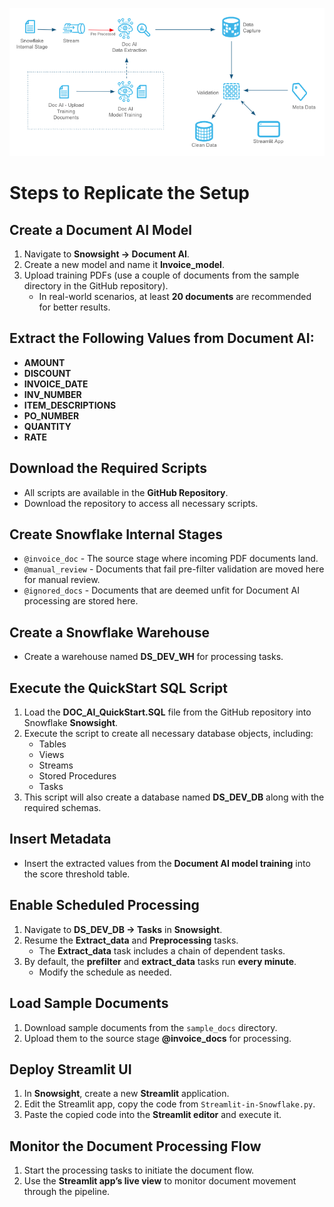 ![Architecture Diagram](./Arc_DocAI.png)


# Steps to Replicate the Setup

## Create a Document AI Model

1. Navigate to **Snowsight → Document AI**.
2. Create a new model and name it **Invoice_model**.
3. Upload training PDFs (use a couple of documents from the sample directory in the GitHub repository).  
   - In real-world scenarios, at least **20 documents** are recommended for better results.

## Extract the Following Values from Document AI:

- **AMOUNT**
- **DISCOUNT**
- **INVOICE_DATE**
- **INV_NUMBER**
- **ITEM_DESCRIPTIONS**
- **PO_NUMBER**
- **QUANTITY**
- **RATE**

## Download the Required Scripts

- All scripts are available in the **GitHub Repository**.
- Download the repository to access all necessary scripts.

## Create Snowflake Internal Stages

- `@invoice_doc` - The source stage where incoming PDF documents land.
- `@manual_review` - Documents that fail pre-filter validation are moved here for manual review.
- `@ignored_docs` - Documents that are deemed unfit for Document AI processing are stored here.

## Create a Snowflake Warehouse

- Create a warehouse named **DS_DEV_WH** for processing tasks.

## Execute the QuickStart SQL Script

1. Load the **DOC_AI_QuickStart.SQL** file from the GitHub repository into Snowflake **Snowsight**.
2. Execute the script to create all necessary database objects, including:
   - Tables
   - Views
   - Streams
   - Stored Procedures
   - Tasks
3. This script will also create a database named **DS_DEV_DB** along with the required schemas.

## Insert Metadata

- Insert the extracted values from the **Document AI model training** into the score threshold table.

## Enable Scheduled Processing

1. Navigate to **DS_DEV_DB → Tasks** in **Snowsight**.
2. Resume the **Extract_data** and **Preprocessing** tasks.
   - The **Extract_data** task includes a chain of dependent tasks.
3. By default, the **prefilter** and **extract_data** tasks run **every minute**.
   - Modify the schedule as needed.

## Load Sample Documents

1. Download sample documents from the `sample_docs` directory.
2. Upload them to the source stage **@invoice_docs** for processing.

## Deploy Streamlit UI

1. In **Snowsight**, create a new **Streamlit** application.
2. Edit the Streamlit app, copy the code from `Streamlit-in-Snowflake.py`.
3. Paste the copied code into the **Streamlit editor** and execute it.

## Monitor the Document Processing Flow

1. Start the processing tasks to initiate the document flow.
2. Use the **Streamlit app’s live view** to monitor document movement through the pipeline.
